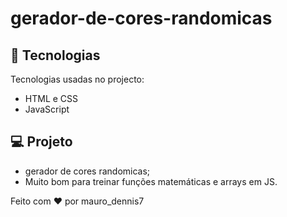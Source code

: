 # gerador-de-cores-randomicas

## 🚀 Tecnologias

Tecnologias usadas no projecto:

- HTML e CSS
- JavaScript 

## 💻 Projeto

 * gerador de cores randomicas;
 * Muito bom para treinar funções matemáticas e arrays em JS.

Feito com ♥ por mauro_dennis7
